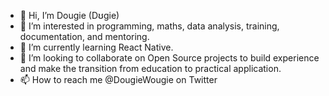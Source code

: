 - 👋 Hi, I’m Dougie (Dʊgie)
- 👀 I’m interested in programming, maths, data analysis, training, documentation, and mentoring.
- 🌱 I’m currently learning React Native.
- 💞️ I’m looking to collaborate on Open Source projects to build experience and make the transition from education to practical application.
- 📫 How to reach me @DougieWougie on Twitter

<!---
DougieWougie/DougieWougie is a ✨ special ✨ repository because its `README.md` (this file) appears on your GitHub profile.
You can click the Preview link to take a look at your changes.
--->
